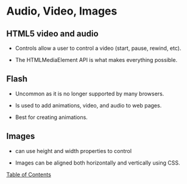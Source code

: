 # Audio, Video, Images

## HTML5 video and audio

* Controls allow a user to control a video (start, pause, rewind, etc).

* The HTMLMediaElement API is what makes everything possible.

## Flash

* Uncommon as it is no longer supported by many browsers.

* Is used to add animations, video, and audio to web pages.

* Best for creating animations.

## Images

* can use height and width properties to control

* Images can be aligned both horizontally and vertically using CSS.

[Table of Contents](README.md)
